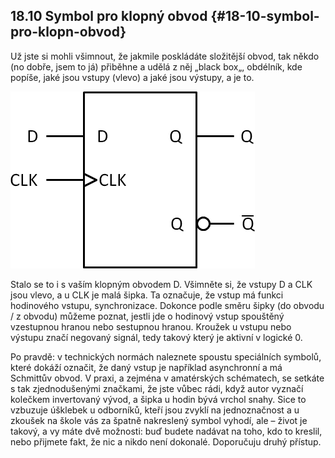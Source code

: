 ## 18.10 Symbol pro klopný obvod {#18-10-symbol-pro-klopn-obvod}

Už jste si mohli všimnout, že jakmile poskládáte složitější obvod, tak někdo (no dobře, jsem to já) přiběhne a udělá z něj „black box„, obdélník, kde popíše, jaké jsou vstupy (vlevo) a jaké jsou výstupy, a je to.

![224-1.png](../images/000199.png)

Stalo se to i s vaším klopným obvodem D. Všimněte si, že vstupy D a CLK jsou vlevo, a u CLK je malá šipka. Ta označuje, že vstup má funkci hodinového vstupu, synchronizace. Dokonce podle směru šipky (do obvodu / z obvodu) můžeme poznat, jestli jde o hodinový vstup spouštěný vzestupnou hranou nebo sestupnou hranou. Kroužek u vstupu nebo výstupu značí negovaný signál, tedy takový který je aktivní v logické 0.

Po pravdě: v technických normách naleznete spoustu speciálních symbolů, které dokáží označit, že daný vstup je například asynchronní a má Schmittův obvod. V praxi, a zejména v amatérských schématech, se setkáte s tak zjednodušenými značkami, že jste vůbec rádi, když autor vyznačí kolečkem invertovaný vývod, a šipka u hodin bývá vrchol snahy. Sice to vzbuzuje úšklebek u odborníků, kteří jsou zvyklí na  jednoznačnost a u zkoušek na škole vás za špatně nakreslený symbol vyhodí, ale – život je takový, a vy máte dvě možnosti: buď budete nadávat na toho, kdo to kreslil, nebo přijmete fakt, že nic a nikdo není dokonalé. Doporučuju druhý přístup.
